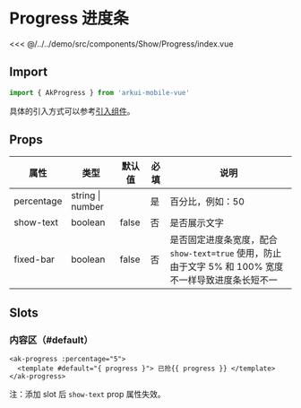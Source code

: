 # Progress 进度条

<CodeDemo name="Progress">

<<< @/../../demo/src/components/Show/Progress/index.vue

</CodeDemo>

## Import

```js
import { AkProgress } from 'arkui-mobile-vue'
```

具体的引入方式可以参考[引入组件](../guide/import.md)。

## Props

| 属性       | 类型             | 默认值 | 必填 | 说明                                                                                                 |
| ---------- | ---------------- | ------ | ---- | ---------------------------------------------------------------------------------------------------- |
| percentage | string \| number |        | 是   | 百分比，例如：50                                                                                     |
| show-text  | boolean          | false  | 否   | 是否展示文字                                                                                         |
| fixed-bar  | boolean          | false  | 否   | 是否固定进度条宽度，配合 `show-text=true` 使用，防止由于文字 5% 和 100% 宽度不一样导致进度条长短不一 |

## Slots

### 内容区（#default）

```vue
<ak-progress :percentage="5">
  <template #default="{ progress }"> 已抢{{ progress }} </template>
</ak-progress>
```

注：添加 slot 后 `show-text` prop 属性失效。
